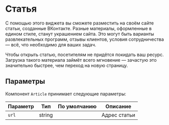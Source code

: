 # Статья

С помощью этого виджета вы сможете разместить на своём сайте статьи, созданные
ВКонтакте. Разные материалы, оформленные в едином стиле, станут украшением
сайта. Это могут быть варианты развлекательных программ, отзывы клиентов,
условия сотрудничества — всё, что необходимо для ваших задач.

Чтобы открыть статью, посетителям не придётся покидать ваш ресурс. Загрузка
такого материала займёт всего мгновение — зачастую это значительно быстрее, чем
переход на новую страницу.

## Параметры

Компонент `Article` принимает следующие параметры:

| Параметр | Тип | По умолчанию | Описание |
|----------|-----|--------------|----------|
|`url`|string||Адрес статьи|
